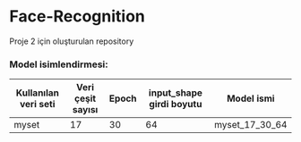 # Face-Recognition

Proje 2 için oluşturulan repository

### Model isimlendirmesi:

| Kullanılan veri seti | Veri çeşit sayısı | Epoch | input_shape girdi boyutu | Model ismi     |
|----------------------|-------------------|-------|--------------------------|----------------|
| myset | 17 | 30 | 64 | myset_17_30_64 |